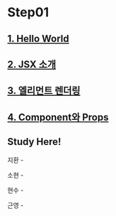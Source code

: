 # Step01

## [1. Hello World](https://ko.reactjs.org/docs/hello-world.html)
## [2. JSX 소개](https://ko.reactjs.org/docs/introducing-jsx.html)
## [3. 엘리먼트 렌더링](https://ko.reactjs.org/docs/rendering-elements.html)
## [4. Component와 Props](https://ko.reactjs.org/docs/components-and-props.html)


## Study Here!

지환 - 

소현 -

현수 - 

근영 - 
